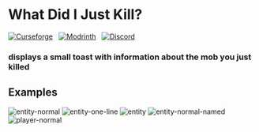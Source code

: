# What Did I Just Kill?

[![Curseforge](https://img.shields.io/curseforge/dt/990499?style=for-the-badge&logo=curseforge&color=e05d44)](https://www.curseforge.com/minecraft/mc-mods/what-did-i-just-kill)
&nbsp;
[![Modrinth](https://img.shields.io/modrinth/dt/gars5tKl?style=for-the-badge&logo=modrinth&color=e05d44)](https://modrinth.com/mod/what-did-i-just-kill)
&nbsp;
[![Discord](https://img.shields.io/discord/639540436524072970?style=for-the-badge&logo=discord&logoColor=fff&label=%20&color=0a48c4)](https://discord.gg/bhUaWhq)

### displays a small toast with information about the mob you just killed

## Examples

<img src="https://i.ibb.co/1MXM1y4/entity-normal.png" alt="entity-normal" border="0">
<img src="https://i.ibb.co/W59MNM3/entity-one-line.png" alt="entity-one-line" border="0">
<img src="https://i.ibb.co/rHcdCxR/entity-one-line-no-distance.png" alt="entity" border="0">
<img src="https://i.ibb.co/zrnmvrr/entity-normal-named.png" alt="entity-normal-named" border="0">
<img src="https://i.ibb.co/CMPx6N0/player-normal.png" alt="player-normal" border="0">
